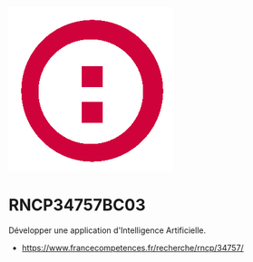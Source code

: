 ![plot](../assets/fanart.png)

# RNCP34757BC03  

Développer une application d'Intelligence Artificielle.  

* https://www.francecompetences.fr/recherche/rncp/34757/  

